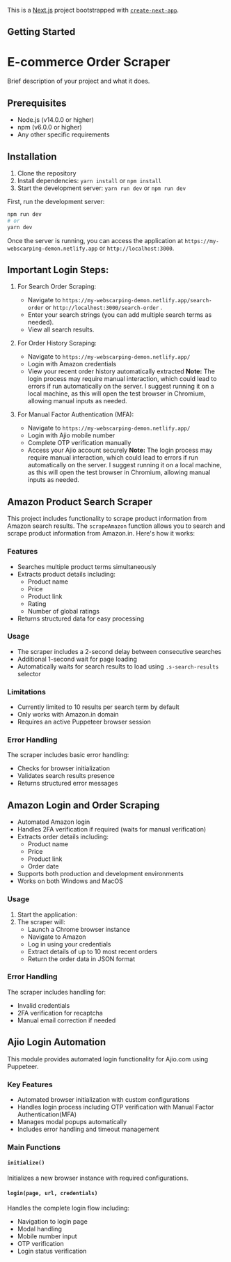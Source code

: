 This is a [Next.js](https://nextjs.org) project bootstrapped with [`create-next-app`](https://nextjs.org/docs/app/api-reference/cli/create-next-app).

## Getting Started

# E-commerce Order Scraper

Brief description of your project and what it does.

## Prerequisites

- Node.js (v14.0.0 or higher)
- npm (v6.0.0 or higher)
- Any other specific requirements

## Installation

1. Clone the repository
2. Install dependencies: `yarn install` or `npm install`
3. Start the development server: `yarn run dev` or `npm run dev`

First, run the development server:

```bash
npm run dev
# or
yarn dev
```
Once the server is running, you can access the application at `https://my-webscarping-demon.netlify.app` or `http://localhost:3000`.


## Important Login Steps:
1. For Search Order Scraping:
   - Navigate to `https://my-webscarping-demon.netlify.app/search-order` or `http://localhost:3000/search-order` .
   - Enter your search strings (you can add multiple search terms as needed).
   - View all search results.

2. For Order History Scraping:
   - Navigate to `https://my-webscarping-demon.netlify.app/`
   - Login with Amazon credentials
   - View your recent order history automatically extracted
      **Note:** The login process may require manual interaction, which could lead to errors if run automatically on the server. I suggest running it on a local machine, as this will open the test browser in Chromium, allowing manual inputs as needed.

3. For Manual Factor Authentication (MFA):
   - Navigate to `https://my-webscarping-demon.netlify.app/`
   - Login with Ajio mobile number
   - Complete OTP verification manually
   - Access your Ajio account securely
      **Note:** The login process may require manual interaction, which could lead to errors if run automatically on the server. I suggest running it on a local machine, as this will open the test browser in Chromium, allowing manual inputs as needed.

## Amazon Product Search Scraper
This project includes functionality to scrape product information from Amazon search results.
The `scrapeAmazon` function allows you to search and scrape product information from Amazon.in. Here's how it works:

### Features

- Searches multiple product terms simultaneously
- Extracts product details including:
  - Product name
  - Price
  - Product link
  - Rating
  - Number of global ratings
- Returns structured data for easy processing

### Usage

- The scraper includes a 2-second delay between consecutive searches
- Additional 1-second wait for page loading
- Automatically waits for search results to load using `.s-search-results` selector

### Limitations

- Currently limited to 10 results per search term by default
- Only works with Amazon.in domain
- Requires an active Puppeteer browser session

### Error Handling

The scraper includes basic error handling:
- Checks for browser initialization
- Validates search results presence
- Returns structured error messages


## Amazon Login and Order Scraping
- Automated Amazon login
- Handles 2FA verification if required (waits for manual verification)
- Extracts order details including:
  - Product name
  - Price
  - Product link
  - Order date
- Supports both production and development environments
- Works on both Windows and MacOS

### Usage

1. Start the application:
2. The scraper will:
   - Launch a Chrome browser instance
   - Navigate to Amazon
   - Log in using your credentials
   - Extract details of up to 10 most recent orders
   - Return the order data in JSON format

### Error Handling

The scraper includes handling for:
- Invalid credentials
- 2FA verification for recaptcha
- Manual email correction if needed


## Ajio Login Automation

This module provides automated login functionality for Ajio.com using Puppeteer.

### Key Features

- Automated browser initialization with custom configurations
- Handles login process including OTP verification with Manual Factor Authentication(MFA)
- Manages modal popups automatically
- Includes error handling and timeout management

### Main Functions

#### `initialize()`
Initializes a new browser instance with required configurations.


#### `login(page, url, credentials)`
Handles the complete login flow including:
- Navigation to login page
- Modal handling
- Mobile number input
- OTP verification
- Login status verification
